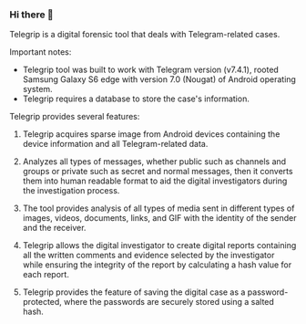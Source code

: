 ### Hi there 👋

Telegrip is a digital forensic tool that deals with Telegram-related cases.

Important notes:

- Telegrip tool was built to work with Telegram version (v7.4.1), rooted Samsung Galaxy S6 edge with version 7.0 (Nougat) of Android operating system.
- Telegrip requires a database to store the case's information.

Telegrip provides several features: 

1. Telegrip acquires sparse image from Android devices containing the device information and all Telegram-related data.

2. Analyzes all types of messages, whether public such as channels and groups or private such as secret and normal messages, then it converts them into human readable format to aid the digital investigators during the investigation process.

3. The tool provides analysis of all types of media sent in different types of images, videos, documents, links, and GIF with the identity of the sender and the receiver.

4. Telegrip allows the digital investigator to create digital reports containing all the written comments and evidence selected by the investigator while ensuring the integrity of the report by calculating a hash value for each report. 

5. Telegrip provides the feature of saving the digital case as a password-protected, where the passwords are securely stored using a salted hash.


